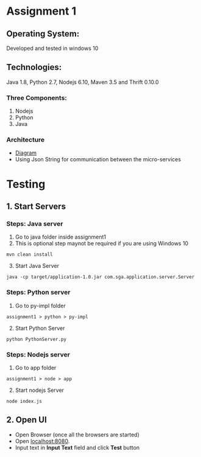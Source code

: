 # Assignment 1
## Operating System: 
Developed and tested in windows 10
## Technologies: 
Java 1.8, Python 2.7, Nodejs 6.10, Maven 3.5 and Thrift 0.10.0
### Three Components: 
1. Nodejs 
2. Python 
3. Java
### Architecture
- [Diagram](https://docs.google.com/drawings/d/19chcWVkfiW3oI-hUS-BHrzJiR2wj6C1GwNs-TODe4aw)
- Using Json String for communication between the micro-services

# Testing
## 1. Start Servers
### Steps: Java server
1. Go to java folder inside assignment1
2. This is optional step maynot be required if you are using Windows 10
```
mvn clean install
```
3. Start Java Server
```
java -cp target/application-1.0.jar com.sga.application.server.Server
```
### Steps: Python server 
1. Go to py-impl folder
```
assignment1 > python > py-impl
```
2. Start Python Server
```
python PythonServer.py
```
### Steps: Nodejs server 
1. Go to app folder
```
assignment1 > node > app
```
2. Start nodejs Server
```
node index.js
```
## 2. Open UI
- Open Browser (once all the browsers are started)
- Open [localhost:8080](http://localhost:8080/). 
- Input text in **Input Text** field and click **Test** button

